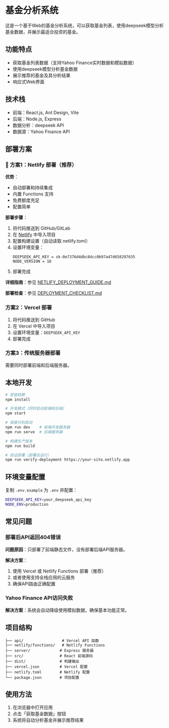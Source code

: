 # 基金分析系统

这是一个基于Web的基金分析系统，可以获取基金列表，使用deepseek模型分析基金数据，并展示最适合投资的基金。

## 功能特点

- 获取基金列表数据（支持Yahoo Finance实时数据和模拟数据）
- 使用deepseek模型分析基金数据
- 展示推荐的基金及其分析结果
- 响应式Web界面

## 技术栈

- 前端：React.js, Ant Design, Vite
- 后端：Node.js, Express
- 数据分析：deepseek API
- 数据源：Yahoo Finance API

## 部署方案

### 🚀 方案1：Netlify 部署（推荐）

**优势**：
- 自动部署和持续集成
- 内置 Functions 支持
- 免费额度充足
- 配置简单

**部署步骤**：
1. 将代码推送到 GitHub/GitLab
2. 在 [Netlify](https://app.netlify.com/) 中导入项目
3. 配置构建设置（自动读取 netlify.toml）
4. 设置环境变量：
   ```
   DEEPSEEK_API_KEY = sk-0e7376d4dbc84cc0b97a47d658297635
   NODE_VERSION = 18
   ```
5. 部署完成

**详细指南**：参见 [NETLIFY_DEPLOYMENT_GUIDE.md](./NETLIFY_DEPLOYMENT_GUIDE.md)

**部署检查**：参见 [DEPLOYMENT_CHECKLIST.md](./DEPLOYMENT_CHECKLIST.md)

### 方案2：Vercel 部署

1. 将代码推送到 GitHub
2. 在 Vercel 中导入项目
3. 设置环境变量：`DEEPSEEK_API_KEY`
4. 部署完成

### 方案3：传统服务器部署

需要同时部署前端和后端服务器。

## 本地开发

```bash
# 安装依赖
npm install

# 开发模式（同时启动前端和后端）
npm start

# 或者分别启动
npm run dev    # 前端开发服务器
npm run serve  # 后端服务器

# 构建生产版本
npm run build

# 验证部署（部署后运行）
npm run verify-deployment https://your-site.netlify.app
```

## 环境变量配置

复制 `.env.example` 为 `.env` 并配置：

```bash
DEEPSEEK_API_KEY=your_deepseek_api_key
NODE_ENV=production
```

## 常见问题

### 部署后API返回404错误

**问题原因**：只部署了前端静态文件，没有部署后端API服务器。

**解决方案**：
1. 使用 Vercel 或 Netlify Functions 部署（推荐）
2. 或者使用支持全栈应用的云服务
3. 确保API路由正确配置

### Yahoo Finance API访问失败

**解决方案**：系统会自动降级使用模拟数据，确保基本功能正常。

## 项目结构

```
├── api/                 # Vercel API 函数
├── netlify/functions/   # Netlify Functions
├── server/             # Express 服务器
├── src/                # React 前端源码
├── dist/               # 构建输出
├── vercel.json         # Vercel 配置
├── netlify.toml        # Netlify 配置
└── package.json        # 项目配置
```

## 使用方法

1. 在浏览器中打开应用
2. 点击「获取基金数据」按钮
3. 系统将自动分析基金并展示推荐结果